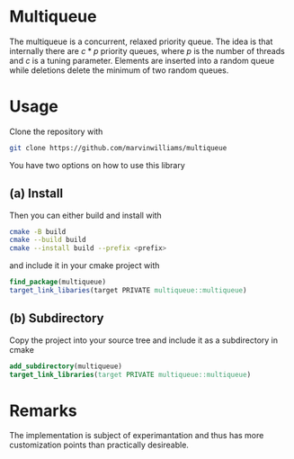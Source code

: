 # Multiqueue

The multiqueue is a concurrent, relaxed priority queue.
The idea is that internally there are $c*p$ priority queues, where $p$ is the
number of threads and $c$ is a tuning parameter. Elements are inserted into a
random queue while deletions delete the minimum of two random queues.

# Usage

Clone the repository with
```bash
git clone https://github.com/marvinwilliams/multiqueue
```

You have two options on how to use this library
## (a) Install
Then you can either build and install with
```bash
cmake -B build
cmake --build build
cmake --install build --prefix <prefix>
```

and include it in your cmake project with
```cmake
find_package(multiqueue)
target_link_libaries(target PRIVATE multiqueue::multiqueue)
```

## (b) Subdirectory
Copy the project into your source tree and include it as a subdirectory in cmake
```cmake
add_subdirectory(multiqueue)
target_link_libraries(target PRIVATE multiqueue::multiqueue)
```

# Remarks

The implementation is subject of experimantation and thus has more
customization points than practically desireable.
